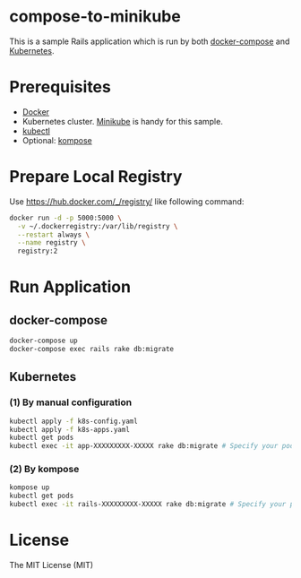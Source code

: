 # compose-to-minikube

This is a sample Rails application which is run by both
[docker-compose](https://docs.docker.com/compose/) and
[Kubernetes](https://kubernetes.io/).

# Prerequisites

- [Docker](https://www.docker.com/)
- Kubernetes cluster. [Minikube](https://github.com/kubernetes/minikube) is handy for this sample.
- [kubectl](https://kubernetes.io/docs/reference/generated/kubectl/kubectl-options/)
- Optional: [kompose](http://kompose.io)

# Prepare Local Registry

Use https://hub.docker.com/_/registry/ like following command:

```sh
docker run -d -p 5000:5000 \
  -v ~/.dockerregistry:/var/lib/registry \
  --restart always \
  --name registry \
  registry:2
```

# Run Application

## docker-compose

```sh
docker-compose up
docker-compose exec rails rake db:migrate
```

## Kubernetes

### (1) By manual configuration

```sh
kubectl apply -f k8s-config.yaml
kubectl apply -f k8s-apps.yaml
kubectl get pods
kubectl exec -it app-XXXXXXXXX-XXXXX rake db:migrate # Specify your pod's name
```

### (2) By kompose

```sh
kompose up
kubectl get pods
kubectl exec -it rails-XXXXXXXXX-XXXXX rake db:migrate # Specify your pod's name
```

# License

The MIT License (MIT)
